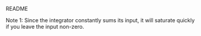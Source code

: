 README

Note 1: Since the integrator constantly sums its input, it will saturate quickly if you leave the input non-zero.
